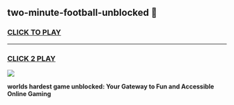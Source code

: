 
## two-minute-football-unblocked 👋
<h3>
<a href="https://premium.freeplayer.one?title=two-minute-football-unblocked&ref=14F">CLICK TO PLAY</a></h3>
<hr>

<h3>
<a href="https://premium.freeplayer.one?title=two-minute-football-unblocked&ref=14F">CLICK 2 PLAY</a>
  
</h3>

<a href="https://premium.freeplayer.one?title=two-minute-football-unblocked&ref=12F/"><img src="https://clearcache.store/games.png"></a>


**worlds hardest game unblocked: Your Gateway to Fun and Accessible Online Gaming**
